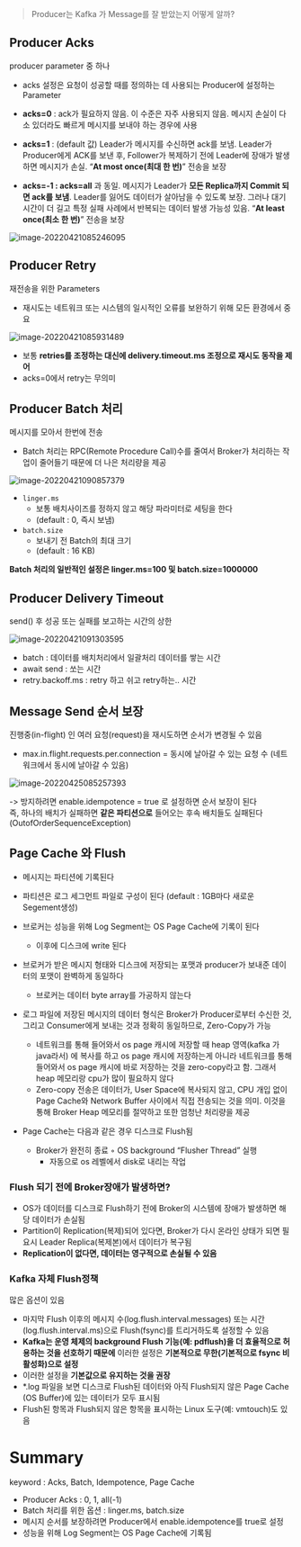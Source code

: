 > Producer는 Kafka 가 Message를 잘 받았는지 어떻게 알까?



## Producer Acks

producer parameter 중 하나 

- acks 설정은 요청이 성공할 때를 정의하는 데 사용되는 Producer에 설정하는 Parameter 
- **acks=0** : ack가 필요하지 않음. 이 수준은 자주 사용되지 않음. 메시지 손실이 다소 있더라도 빠르게 메시지를 보내야 하는 경우에 사용

- **acks=1** : (default 값) Leader가 메시지를 수신하면 ack를 보냄. Leader가 Producer에게 ACK를 보낸 후, Follower가 복제하기 전에 Leader에 장애가 발생하면 메시지가 손실. “**At  most once(최대 한 번)**” 전송을 보장 

- **acks=-1 : acks=all** 과 동일. 메시지가 Leader가 **모든 Replica까지 Commit 되면 ack를 보냄**.  Leader를 잃어도 데이터가 살아남을 수 있도록 보장. 그러나 대기 시간이 더 길고 특정 실패 사례에서 반복되는 데이터 발생 가능성 있음. “**At least once(최소 한 번)**” 전송을 보장

![image-20220421085246095](https://raw.githubusercontent.com/SwimmingHwang/kafka-study/main/Note/img/image-20220421085246095.png)

## Producer Retry

재전송을 위한 Parameters

- 재시도는 네트워크 또는 시스템의 일시적인 오류를 보완하기 위해 모든 환경에서 중요

![image-20220421085931489](https://raw.githubusercontent.com/SwimmingHwang/kafka-study/main/Note/img/image-20220421085931489.png)

- 보통  **retries를 조정하는 대신에 delivery.timeout.ms 조정으로 재시도 동작을 제어**
- acks=0에서 retry는 무의미 

## Producer Batch 처리 

메시지를 모아서 한번에 전송

- Batch 처리는 RPC(Remote Procedure Call)수를 줄여서 Broker가 처리하는 작업이 줄어들기 때문에 더 나은 처리량을 제공

![image-20220421090857379](https://raw.githubusercontent.com/SwimmingHwang/kafka-study/main/Note/img/image-20220421090857379.png)

- `linger.ms` 
  - 보통 배치사이즈를 정하지 않고 해당 파라미터로 세팅을 한다 
  - (default : 0, 즉시 보냄)
- `batch.size ` 
  - 보내기 전 Batch의 최대 크기
  - (default : 16 KB)

**Batch 처리의 일반적인 설정은 linger.ms=100 및 batch.size=1000000**



## Producer Delivery Timeout

send() 후 성공 또는 실패를 보고하는 시간의 상한 

![image-20220421091303595](https://raw.githubusercontent.com/SwimmingHwang/kafka-study/main/Note/img/image-20220421091303595.png)

- batch : 데이터를 배치처리에서 일괄처리 데이터를 쌓는 시간 
- await send : 쏘는 시간  
- retry.backoff.ms : retry 하고 쉬고 retry하는.. 시간 



## Message Send 순서 보장 

진행중(in-flight) 인 여러 요청(request)을 재시도하면 순서가 변경될 수 있음

- max.in.flight.requests.per.connection = 동시에 날아갈 수 있는 요청 수 (네트워크에서 동시에 날아갈 수 있음) 

![image-20220425085257393](https://raw.githubusercontent.com/SwimmingHwang/kafka-study/main/Note/img/image-20220425085257393.png)

-> 방지하려면 enable.idempotence = true 로 설정하면 순서 보장이 된다  
즉, 하나의 배치가 실패하면 **같은 파티션으로** 들어오는 후속 배치들도 실패된다 (OutofOrderSequenceException)



## Page Cache 와 Flush

- 메시지는 파티션에 기록된다 
- 파티션은 로그 세그먼트 파일로 구성이 된다 (default : 1GB마다 새로운 Segement생성)
- 브로커는 성능을 위해 Log Segment는 OS Page Cache에 기록이 된다 
  - 이후에 디스크에 write 된다 
- 브로커가 받은 메시지 형태와 디스크에 저장되는 포맷과 producer가 보내준 데이터의 포맷이 완벽하게 동일하다 
  - 브로커는 데이터 byte array를 가공하지 않는다 
- 로그 파일에 저장된 메시지의 데이터 형식은 Broker가 Producer로부터 수신한 것, 그리고 Consumer에게 보내는 것과 정확히 동일하므로, Zero-Copy가 가능
  - 네트워크를 통해 들어와서 os page 캐시에 저장할 때 heap 영역(kafka 가 java라서) 에 복사를 하고 os page 캐시에 저장하는게 아니라 네트워크를 통해 들어와서 os page 캐시에 바로 저장하는 것을 zero-copy라고 함. 그래서 heap 메모리랑 cpu가 많이 필요하지 않다 
  - Zero-copy 전송은 데이터가, User Space에 복사되지 않고, CPU 개입 없이 Page Cache와 Network Buffer 사이에서 직접 전송되는 것을 의미. 이것을 통해 Broker Heap 메모리를 절약하고 또한 엄청난 처리량을 제공

- Page Cache는 다음과 같은 경우 디스크로 Flush됨 
  - Broker가 완전히 종료 ◦ OS background “Flusher Thread” 실행
    - 자동으로 os 레벨에서 disk로 내리는 작업



### Flush 되기 전에 Broker장애가 발생하면?

- OS가 데이터를 디스크로 Flush하기 전에 Broker의 시스템에 장애가 발생하면 해당 데이터가 손실됨 
- Partition이 Replication(복제)되어 있다면, Broker가 다시 온라인 상태가 되면 필요시 Leader Replica(복제본)에서 데이터가 복구됨
- **Replication이 없다면, 데이터는 영구적으로 손실될 수 있음**



### Kafka 자체 Flush정책 

많은 옵션이 있음

- 마지막 Flush 이후의 메시지 수(log.flush.interval.messages) 또는 시간(log.flush.interval.ms)으로 Flush(fsync)를 트리거하도록 설정할 수 있음 
- **Kafka는 운영 체제의 background Flush 기능(예: pdflush)을 더 효율적으로 허용하는 것을 선호하기 때문에** 이러한 설정은 **기본적으로 무한(기본적으로 fsync 비활성화)으로 설정** 
- 이러한 설정을 **기본값으로 유지하는 것을 권장** 
- *.log 파일을 보면 디스크로 Flush된 데이터와 아직 Flush되지 않은 Page Cache (OS  Buffer)에 있는 데이터가 모두 표시됨 
- Flush된 항목과 Flush되지 않은 항목을 표시하는 Linux 도구(예: vmtouch)도 있음



# Summary 

keyword : Acks, Batch, Idempotence, Page Cache

- Producer Acks : 0, 1, all(-1) 
- Batch 처리를 위한 옵션 : linger.ms, batch.size 
- 메시지 순서를 보장하려면 Producer에서 enable.idempotence를 true로 설정 
- 성능을 위해 Log Segment는 OS Page Cache에 기록됨
